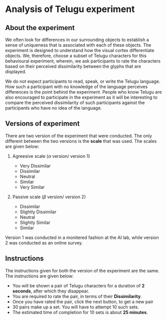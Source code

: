 # Analysis of Telugu experiment

## About the experiment

We often look for differences in our surrounding objects to establish a sense of uniqueness that is
associated with each of these objects. The experiment is designed to understand how the visual cortex
differentiate objects. We, therefore, choose a subset of Telugu characters for this behavioural
experiment, wherein, we ask participants to rate the characters based on their perceived dissimilarity
between the glyphs that are displayed.

We do not expect participants to read, speak, or write the Telugu language. How such a participant
with no knowledge of the language perceives differences is the point behind the experiment. People
who know Telugu are also encouraged to participate in the experiment as it will be interesting to
compare the perceived dissimilarity of such participants against the participants who have no idea
of the language.

## Versions of experiment

There are two version of the experiment that were conducted. The only different between the two versions
is the **scale** that was used. The scales are given below:

1. Agreesive scale ($\alpha$ version/ version 1)

   - Very Dissimilar
   - Dissimilar
   - Neutral
   - Similar
   - Very Similar

1. Passive scale ($\beta$ version/ version 2)
   - Dissimilar
   - Slightly Dissimilar
   - Neutral
   - Slightly Similar
   - Similar

Version 1 was conducted in a monitered fashion at the AI lab, while version 2 was conducted as an
online survey.

## Instructions

The instructions given for both the version of the experiment are the same. The instructions are
given below:

- You will be shown a pair of Telugu characters for a duration of **2 seconds**, after which
  they disappear.
- You are required to rate the pair, in terms of their **Dissimilarity**.
- Once you have rated the pair, click the next button, to get a new pair
- 30 pairs make up a set. You will have to attempt 10 such sets.
- The estimated time of completion for 10 sets is about **25 minutes**.
